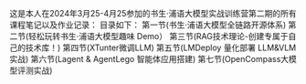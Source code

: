 这是本人在2024年3月25-4月25参加的书生·浦语大模型实战训练营第二期的所有课程笔记以及作业记录：
目录如下：
第一节(书生·浦语大模型全链路开源体系)
第二节(轻松玩转书生·浦语大模型趣味 Demo）
第三节(RAG技术理论-创建专属于自己的技术库！)
第四节(XTunter微调LLM)
第五节(LMDeploy 量化部署 LLM&VLM实战)
第六节(Lagent & AgentLego 智能体应用搭建)
第七节(OpenCompass大模型评测实战)
